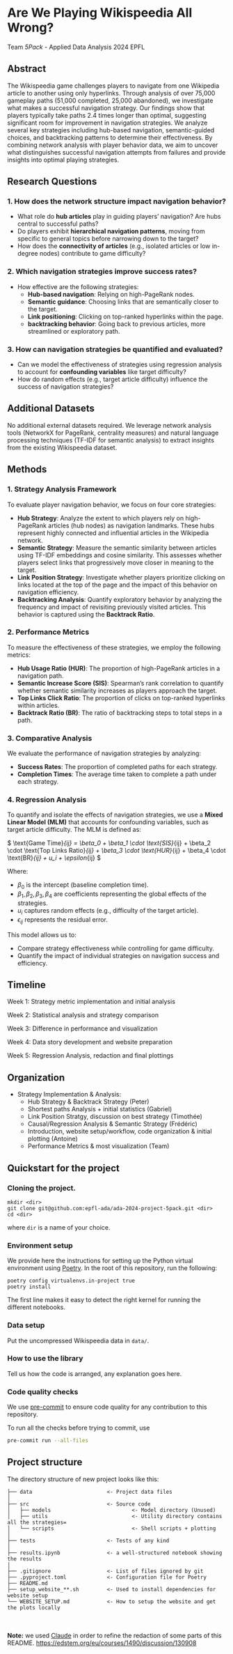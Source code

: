 # Are We Playing Wikispeedia All Wrong?
Team *5Pack* - Applied Data Analysis 2024 EPFL

## Abstract
The Wikispeedia game challenges players to navigate from one Wikipedia article to another using only hyperlinks. Through analysis of over 75,000 gameplay paths (51,000 completed, 25,000 abandoned), we investigate what makes a successful navigation strategy. Our findings show that players typically take paths 2.4 times longer than optimal, suggesting significant room for improvement in navigation strategies. We analyze several key strategies including hub-based navigation, semantic-guided choices, and backtracking patterns to determine their effectiveness. By combining network analysis with player behavior data, we aim to uncover what distinguishes successful navigation attempts from failures and provide insights into optimal playing strategies.

## Research Questions

### 1. How does the network structure impact navigation behavior?
- What role do **hub articles** play in guiding players’ navigation? Are hubs central to successful paths?
- Do players exhibit **hierarchical navigation patterns**, moving from specific to general topics before narrowing down to the target?
- How does the **connectivity of articles** (e.g., isolated articles or low in-degree nodes) contribute to game difficulty?

### 2. Which navigation strategies improve success rates?
- How effective are the following strategies:
  - **Hub-based navigation**: Relying on high-PageRank nodes.
  - **Semantic guidance**: Choosing links that are semantically closer to the target.
  - **Link positioning**: Clicking on top-ranked hyperlinks within the page.
  - **backtracking behavior**: Going back to previous articles, more streamlined or exploratory path.

### 3. How can navigation strategies be quantified and evaluated?
- Can we model the effectiveness of strategies using regression analysis to account for **confounding variables** like target difficulty?
- How do random effects (e.g., target article difficulty) influence the success of navigation strategies?

## Additional Datasets
No additional external datasets required. We leverage network analysis tools (NetworkX for PageRank, centrality measures) and natural language processing techniques (TF-IDF for semantic analysis) to extract insights from the existing Wikispeedia dataset.

## Methods

### 1. Strategy Analysis Framework

To evaluate player navigation behavior, we focus on four core strategies:

- **Hub Strategy**: Analyze the extent to which players rely on high-PageRank articles (hub nodes) as navigation landmarks. These hubs represent highly connected and influential articles in the Wikipedia network.
- **Semantic Strategy**: Measure the semantic similarity between articles using TF-IDF embeddings and cosine similarity. This assesses whether players select links that progressively move closer in meaning to the target.
- **Link Position Strategy**: Investigate whether players prioritize clicking on links located at the top of the page and the impact of this behavior on navigation efficiency.
- **Backtracking Analysis**: Quantify exploratory behavior by analyzing the frequency and impact of revisiting previously visited articles. This behavior is captured using the **Backtrack Ratio**.

### 2. Performance Metrics

To measure the effectiveness of these strategies, we employ the following metrics:

- **Hub Usage Ratio (HUR)**: The proportion of high-PageRank articles in a navigation path.
- **Semantic Increase Score (SIS)**: Spearman’s rank correlation to quantify whether semantic similarity increases as players approach the target.
- **Top Links Click Ratio**: The proportion of clicks on top-ranked hyperlinks within articles.
- **Backtrack Ratio (BR)**: The ratio of backtracking steps to total steps in a path.

### 3. Comparative Analysis

We evaluate the performance of navigation strategies by analyzing:

- **Success Rates**: The proportion of completed paths for each strategy.
- **Completion Times**: The average time taken to complete a path under each strategy.

### 4. Regression Analysis

To quantify and isolate the effects of navigation strategies, we use a **Mixed Linear Model (MLM)** that accounts for confounding variables, such as target article difficulty. The MLM is defined as:

$
\text{Game Time}_{ij} = \beta_0 + \beta_1 \cdot \text{SIS}_{ij} + \beta_2 \cdot \text{Top Links Ratio}_{ij} + \beta_3 \cdot \text{HUR}_{ij} + \beta_4 \cdot \text{BR}_{ij} + u_i + \epsilon_{ij}
$

Where:

- $\beta_0$ is the intercept (baseline completion time).
- $\beta_1, \beta_2, \beta_3, \beta_4$ are coefficients representing the global effects of the strategies.
- $u_i$ captures random effects (e.g., difficulty of the target article).
- $\epsilon_{ij}$ represents the residual error.

This model allows us to:

- Compare strategy effectiveness while controlling for game difficulty.
- Quantify the impact of individual strategies on navigation success and efficiency.

## Timeline

Week 1: Strategy metric implementation and initial analysis

Week 2: Statistical analysis and strategy comparison

Week 3: Difference in performance and visualization

Week 4: Data story development and website preparation

Week 5: Regression Analysis, redaction and final plottings

## Organization

- Strategy Implementation & Analysis:
  - Hub Strategy & Backtrack Strategy (Peter)
  - Shortest paths Analysis + initial statistics (Gabriel)
  - Link Position Stratgy, discussion on best strategy (Timothée)
  - Causal/Regression Analysis & Semantic Strategy (Frédéric)
  - Introduction, website setup/workflow, code organization & initial plotting (Antoine)
  - Performance Metrics & most visualization (Team)

## Quickstart for the project

### Cloning the project.
```
mkdir <dir>
git clone git@github.com:epfl-ada/ada-2024-project-5pack.git <dir>
cd <dir>
```
where `dir` is a name of your choice.

### Environment setup

We provide here the instructions for setting up the Python virtual environment using [Poetry](https://python-poetry.org).
In the root of this repository, run the following:
```
poetry config virtualenvs.in-project true
poetry install
```

The first line makes it easy to detect the right kernel for running the different notebooks.

### Data setup

Put the uncompressed Wikispeedia data in `data/`.

### How to use the library

Tell us how the code is arranged, any explanation goes here.

### Code quality checks

We use [pre-commit](https://pre-commit.com) to ensure code quality for any contribution to this repository.

To run all the checks before trying to commit, use
```bash
pre-commit run --all-files
```

## Project structure

The directory structure of new project looks like this:

```
├── data                        <- Project data files
│
├── src                         <- Source code
│   ├── models                          <- Model directory (Unused)
│   ├── utils                           <- Utility directory contains all the strategies=
│   └── scripts                         <- Shell scripts + plotting
│
├── tests                       <- Tests of any kind
│
├── results.ipynb               <- a well-structured notebook showing the results
│
├── .gitignore                  <- List of files ignored by git
├── .pyproject.toml             <- Configuration file for Poetry
├── README.md
├── setup_website_**.sh         <- Used to install dependencies for website setup
└── WEBSITE_SETUP.md            <- How to setup the website and get the plots locally
```

\
\
**Note:** we used [Claude](https://claude.ai) in order to refine the redaction of some parts of this README.
https://edstem.org/eu/courses/1490/discussion/130908
